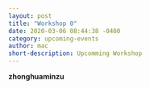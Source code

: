```yaml
---
layout: post
title: "Workshop 0"
date: 2020-03-06 08:44:38 -0400
category: upcoming-events
author: mac
short-description: Upcomming Workshop
---
```


**zhonghuaminzu**
